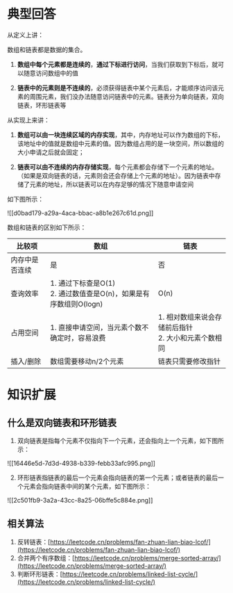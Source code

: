 # 典型回答
从定义上讲：

数组和链表都是数据的集合。

1. **数组中每个元素都是连续的**，**通过下标进行访问**，当我们获取到下标后，就可以随意访问数组中的值



2. **链表中的元素则是不连续的**，必须获得链表中某个元素后，才能顺序访问该元素的周围元素，我们没办法随意访问链表中的元素。链表分为单向链表，双向链表，环形链表等



从实现上来讲：

1. **数组可以由一块连续区域的内存实现**，其中，内存地址可以作为数组的下标，该地址中的值就是数组中元素的值。因为数组占用的是一块空间，所以数组的大小申请之后就会固定；



2. **链表可以由不连续的内存存储实现**，每个元素都会存储下一个元素的地址。（如果是双向链表的话，元素则会还会存储上个元素的地址）。因为链表中存储了元素的地址，所以链表可以在内存足够的情况下随意申请空间



如下图所示：



![[d0bad179-a29a-4aca-bbac-a8b1e267c61d.png]]



数组和链表的区别如下所示：

| 比较项 | 数组 | 链表 |
| --- | --- | --- |
| 内存中是否连续 | 是 | 否 |
| 查询效率 | 1. 通过下标查是O(1)<br/>2. 通过数值查是O(n)，如果是有序数组则O(logn) | O(n) |
| 占用空间 | 1. 直接申请空间，当元素个数不确定时，容易浪费 | 1. 相对数组来说会存储前后指针<br/>2. 大小和元素个数相同 |
| 插入/删除 | 数组需要移动n/2个元素 | 链表只需要修改指针 |


# 知识扩展
## 什么是双向链表和环形链表
1. 双向链表是指每个元素不仅指向下一个元素，还会指向上一个元素，如下图所示：

![[16446e5d-7d3d-4938-b339-febb33afc995.png]]



2. 环形链表指链表的最后一个元素会指向链表的第一个元素；或者链表的最后一个元素会指向链表中间的某个元素，如下图所示：

![[2c501fb9-3a2a-43cc-8a25-06bffe5c884e.png]]

## 相关算法
1. 反转链表：[https://leetcode.cn/problems/fan-zhuan-lian-biao-lcof/](https://leetcode.cn/problems/fan-zhuan-lian-biao-lcof/)
2. 合并两个有序数组：[https://leetcode.cn/problems/merge-sorted-array/](https://leetcode.cn/problems/merge-sorted-array/)
3. 判断环形链表：[https://leetcode.cn/problems/linked-list-cycle/](https://leetcode.cn/problems/linked-list-cycle/)

